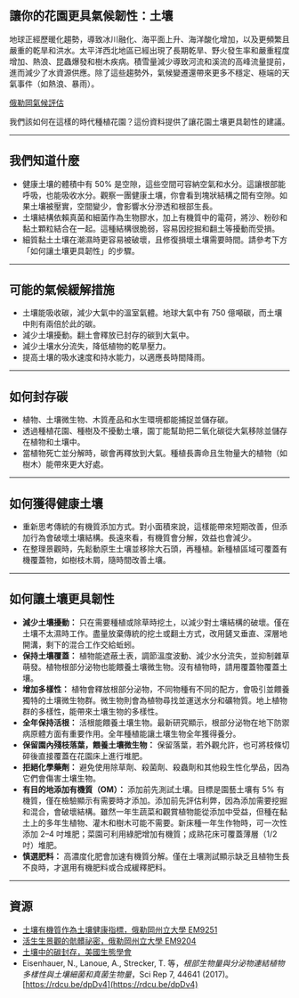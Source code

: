 ## 讓你的花園更具氣候韌性：土壤

地球正經歷暖化趨勢，導致冰川融化、海平面上升、海洋酸化增加，以及更頻繁且嚴重的乾旱和洪水。太平洋西北地區已經出現了長期乾旱、野火發生率和嚴重程度增加、熱浪、昆蟲爆發和樹木疾病。積雪量減少導致河流和溪流的高峰流量提前，進而減少了水資源供應。除了這些趨勢外，氣候變遷還帶來更多不穩定、極端的天氣事件（如熱浪、暴雨）。

[俄勒岡氣候評估](https://blogs.oregonstate.edu/occri/oregon-climate-assessments/)

我們該如何在這樣的時代種植花園？這份資料提供了讓花園土壤更具韌性的建議。

---

## 我們知道什麼

- 健康土壤的體積中有 50% 是空隙，這些空間可容納空氣和水分。這讓根部能呼吸，也能吸收水分。觀察一團健康土壤，你會看到塊狀結構之間有空隙。如果土壤被壓實，空間變少，會影響水分滲透和根部生長。
- 土壤結構依賴真菌和細菌作為生物膠水，加上有機質中的電荷，將沙、粉砂和黏土顆粒結合在一起。這種結構很脆弱，容易因挖掘和翻土等擾動而受損。
- 細質黏土土壤在潮濕時更容易被破壞，且修復損壞土壤需要時間。請參考下方「如何讓土壤更具韌性」的步驟。

---

## 可能的氣候緩解措施

- 土壤能吸收碳，減少大氣中的溫室氣體。地球大氣中有 750 億噸碳，而土壤中則有兩倍於此的碳。
- 減少土壤擾動。翻土會釋放已封存的碳到大氣中。
- 減少土壤水分流失，降低植物的乾旱壓力。
- 提高土壤的吸水速度和持水能力，以適應長時間降雨。

---

## 如何封存碳

- 植物、土壤微生物、木質產品和水生環境都能捕捉並儲存碳。
- 透過種植花園、種樹及不擾動土壤，園丁能幫助把二氧化碳從大氣移除並儲存在植物和土壤中。
- 當植物死亡並分解時，碳會再釋放到大氣。種植長壽命且生物量大的植物（如樹木）能帶來更大好處。

---

## 如何獲得健康土壤

- 重新思考傳統的有機質添加方式。對小面積來說，這樣能帶來短期改善，但添加行為會破壞土壤結構。長遠來看，有機質會分解，效益也會減少。
- 在整理景觀時，先鬆動原生土壤並移除大石頭，再種植。新種植區域可覆蓋有機覆蓋物，如樹枝木屑，隨時間改善土壤。

---

## 如何讓土壤更具韌性

- **減少土壤擾動：** 只在需要種植或除草時挖土，以減少對土壤結構的破壞。僅在土壤不太濕時工作。盡量放棄傳統的挖土或翻土方式，改用鏟叉垂直、深層地開溝，剩下的混合工作交給蚯蚓。
- **保持土壤覆蓋：** 植物能遮蔽土表，調節溫度波動、減少水分流失，並抑制雜草萌發。植物根部分泌物也能餵養土壤微生物。沒有植物時，請用覆蓋物覆蓋土壤。
- **增加多樣性：** 植物會釋放根部分泌物，不同物種有不同的配方，會吸引並餵養獨特的土壤微生物群。微生物則會為植物尋找並運送水分和礦物質。地上植物群的多樣性，能帶來土壤生物的多樣性。
- **全年保持活根：** 活根能餵養土壤生物。最新研究顯示，根部分泌物在地下防禦病原體方面有重要作用。全年種植能讓土壤生物全年獲得養分。
- **保留園內殘枝落葉，餵養土壤微生物：** 保留落葉，若外觀允許，也可將枝條切碎後直接覆蓋在花園床上進行堆肥。
- **拒絕化學藥劑：** 避免使用除草劑、殺菌劑、殺蟲劑和其他殺生性化學品，因為它們會傷害土壤生物。
- **有目的地添加有機質（OM）：** 添加前先測試土壤。目標是園藝土壤有 5% 有機質，僅在檢驗顯示有需要時才添加。添加前先評估利弊，因為添加需要挖掘和混合，會破壞結構。雖然一年生蔬菜和觀賞植物能從添加中受益，但種在黏土上的多年生植物、灌木和樹木可能不需要。新床種一年生作物時，可一次性添加 2–4 吋堆肥；菜園可利用綠肥增加有機質；成熟花床可覆蓋薄層（1/2 吋）堆肥。
- **慎選肥料：** 高濃度化肥會加速有機質分解。僅在土壤測試顯示缺乏且植物生長不良時，才選用有機肥料或合成緩釋肥料。

---

## 資源

- [土壤有機質作為土壤健康指標，俄勒岡州立大學 EM9251](https://extension.oregonstate.edu/sites/default/files/documents/em9251.pdf)
- [活生生景觀的骯髒祕密，俄勒岡州立大學 EM9204](https://extension.oregonstate.edu/sites/default/files/2023-10/em9304-update-100223.pdf)
- [土壤中的碳封存，美國生態學會](https://www.esa.org/esa/wp-content/uploads/2012/12/carbonsequestrationinsoils.pdf)
- Eisenhauer, N., Lanoue, A., Strecker, T. 等，*根部生物量與分泌物連結植物多樣性與土壤細菌和真菌生物量*，Sci Rep 7, 44641 (2017)。 [https://rdcu.be/dpDv4](https://rdcu.be/dpDv4)
